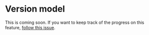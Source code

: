 # Version model

This is coming soon. If you want to keep track of the progress on this feature, [follow this issue](https://github.com/Galileo-Galilei/kedro-mlflow/issues/12).
